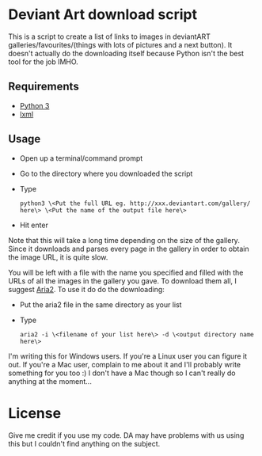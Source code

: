 # Deviant Art download script

This is a script to create a list of links to images in deviantART galleries/favourites/(things with lots of pictures and a next button). It doesn't actually do the downloading itself because Python isn't the best tool for the job IMHO.

## Requirements

- [Python 3](http://www.python.org/)
- [lxml](http://lxml.de/)

## Usage

- Open up a terminal/command prompt
- Go to the directory where you downloaded the script
- Type

      python3 \<Put the full URL eg. http://xxx.deviantart.com/gallery/ here\> \<Put the name of the output file here\>

- Hit enter

Note that this will take a long time depending on the size of the gallery. Since it downloads and parses every page in the gallery in order to 
obtain the image URL, it is quite slow.

You will be left with a file with the name you specified and filled with the URLs of all the images in the gallery you gave. To download them all, I suggest [Aria2](http://aria2.sourceforge.net/). To use it do do the downloading:

- Put the aria2 file in the same directory as your list
- Type 

      aria2 -i \<filename of your list here\> -d \<output directory name here\>

I'm writing this for Windows users. If you're a Linux user you can figure it out. If you're a Mac user, complain to me about it and I'll probably write something for you too :) I don't have a Mac though so I can't really do anything at the moment...

# License

Give me credit if you use my code. DA may have problems with us using this but I couldn't find anything on the subject.